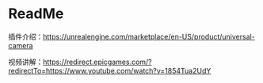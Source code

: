 # ReadMe
插件介绍：https://unrealengine.com/marketplace/en-US/product/universal-camera

视频讲解：https://redirect.epicgames.com/?redirectTo=https://www.youtube.com/watch?v=1854Tua2UdY
